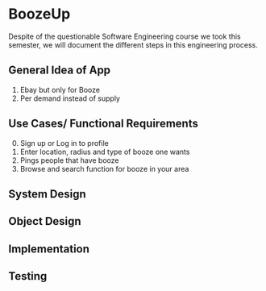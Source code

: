 # BoozeUp
Despite of the questionable Software Engineering course we took this semester, we will document the different steps in this engineering process.

## General Idea of App
1. Ebay but only for Booze
2. Per demand instead of supply

## Use Cases/ Functional Requirements

0. Sign up or Log in to profile
1. Enter location, radius and type of booze one wants
2. Pings people that have booze
3. Browse and search function for booze in your area

## System Design

## Object Design

## Implementation

## Testing